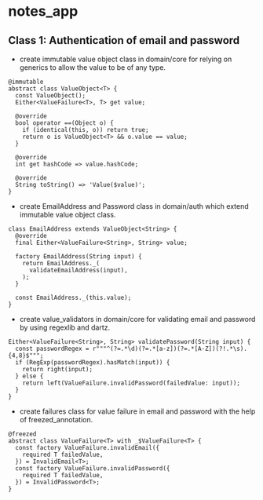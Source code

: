 # notes_app

## Class 1: Authentication of email and password
- create immutable value object class in domain/core for relying on generics to allow the value to be of any type.
```
@immutable
abstract class ValueObject<T> {
  const ValueObject();
  Either<ValueFailure<T>, T> get value;

  @override
  bool operator ==(Object o) {
    if (identical(this, o)) return true;
    return o is ValueObject<T> && o.value == value;
  }

  @override
  int get hashCode => value.hashCode;

  @override
  String toString() => 'Value($value)';
}
```
- create EmailAddress and Password class in domain/auth which extend immutable value object class.
```
class EmailAddress extends ValueObject<String> {
  @override
  final Either<ValueFailure<String>, String> value;

  factory EmailAddress(String input) {
    return EmailAddress._(
      validateEmailAddress(input),
    );
  }

  const EmailAddress._(this.value);
}
```
- create value_validators in domain/core for validating email and password by using regexlib and dartz.
```
Either<ValueFailure<String>, String> validatePassword(String input) {
  const passwordRegex = r"""^(?=.*\d)(?=.*[a-z])(?=.*[A-Z])(?!.*\s).{4,8}$""";
  if (RegExp(passwordRegex).hasMatch(input)) {
    return right(input);
  } else {
    return left(ValueFailure.invalidPassword(failedValue: input));
  }
}

```
- create failures class for value failure in email and password with the help of freezed_annotation.
```
@freezed
abstract class ValueFailure<T> with _$ValueFailure<T> {
  const factory ValueFailure.invalidEmail({
    required T failedValue,
  }) = InvalidEmail<T>;
  const factory ValueFailure.invalidPassword({
    required T failedValue,
  }) = InvalidPassword<T>;
}

```